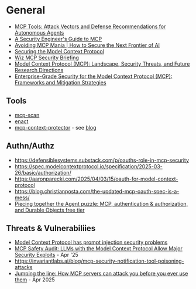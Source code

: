 # General
- [MCP Tools: Attack Vectors and Defense Recommendations for Autonomous Agents](https://www.elastic.co/security-labs/mcp-tools-attack-defense-recommendations)
- [A Security Engineer's Guide to MCP](https://semgrep.dev/blog/2025/a-security-engineers-guide-to-mcp/)
- [Avoiding MCP Mania | How to Secure the Next Frontier of AI](https://www.sentinelone.com/blog/avoiding-mcp-mania-how-to-secure-the-next-frontier-of-ai/)
- [Securing the Model Context Protocol](https://block.github.io/goose/blog/2025/03/31/securing-mcp/)
- [Wiz MCP Security Briefing](https://www.wiz.io/blog/mcp-security-research-briefing)
- [Model Context Protocol (MCP): Landscape, Security Threats, and Future Research Directions](https://arxiv.org/pdf/2503.23278)
- [Enterprise-Grade Security for the Model Context Protocol (MCP): Frameworks and Mitigation Strategies](https://arxiv.org/html/2504.08623v2) 

## Tools
- [mcp-scan](https://github.com/invariantlabs-ai/mcp-scan)
- [enact](https://github.com/EnactProtocol/specification)
- [mcp-context-protector](https://github.com/trailofbits/mcp-context-protector) - see [blog](https://blog.trailofbits.com/2025/07/28/we-built-the-security-layer-mcp-always-needed/)

## Authn/Authz
- https://defensiblesystems.substack.com/p/oauths-role-in-mcp-security
- https://spec.modelcontextprotocol.io/specification/2025-03-26/basic/authorization/
- https://aaronparecki.com/2025/04/03/15/oauth-for-model-context-protocol
- https://blog.christianposta.com/the-updated-mcp-oauth-spec-is-a-mess/
- [Piecing together the Agent puzzle: MCP, authentication & authorization, and Durable Objects free tier](https://blog.cloudflare.com/building-ai-agents-with-mcp-authn-authz-and-durable-objects/)

## Threats & Vulnerabiliies
- [Model Context Protocol has prompt injection security problems](https://simonwillison.net/2025/Apr/9/mcp-prompt-injection/)
- [MCP Safety Audit: LLMs with the Model Context Protocol
Allow Major Security Exploits](https://arxiv.org/pdf/2504.03767) - Apr '25
- https://invariantlabs.ai/blog/mcp-security-notification-tool-poisoning-attacks
- [Jumping the line: How MCP servers can attack you before you ever use them](https://blog.trailofbits.com/2025/04/21/jumping-the-line-how-mcp-servers-can-attack-you-before-you-ever-use-them) - Apr 2025

